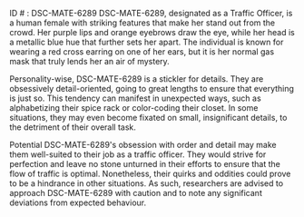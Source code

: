 ID # : DSC-MATE-6289
DSC-MATE-6289, designated as a Traffic Officer, is a human female with striking features that make her stand out from the crowd. Her purple lips and orange eyebrows draw the eye, while her head is a metallic blue hue that further sets her apart. The individual is known for wearing a red cross earring on one of her ears, but it is her normal gas mask that truly lends her an air of mystery.

Personality-wise, DSC-MATE-6289 is a stickler for details. They are obsessively detail-oriented, going to great lengths to ensure that everything is just so. This tendency can manifest in unexpected ways, such as alphabetizing their spice rack or color-coding their closet. In some situations, they may even become fixated on small, insignificant details, to the detriment of their overall task.

Potential DSC-MATE-6289's obsession with order and detail may make them well-suited to their job as a traffic officer. They would strive for perfection and leave no stone unturned in their efforts to ensure that the flow of traffic is optimal. Nonetheless, their quirks and oddities could prove to be a hindrance in other situations. As such, researchers are advised to approach DSC-MATE-6289 with caution and to note any significant deviations from expected behaviour.